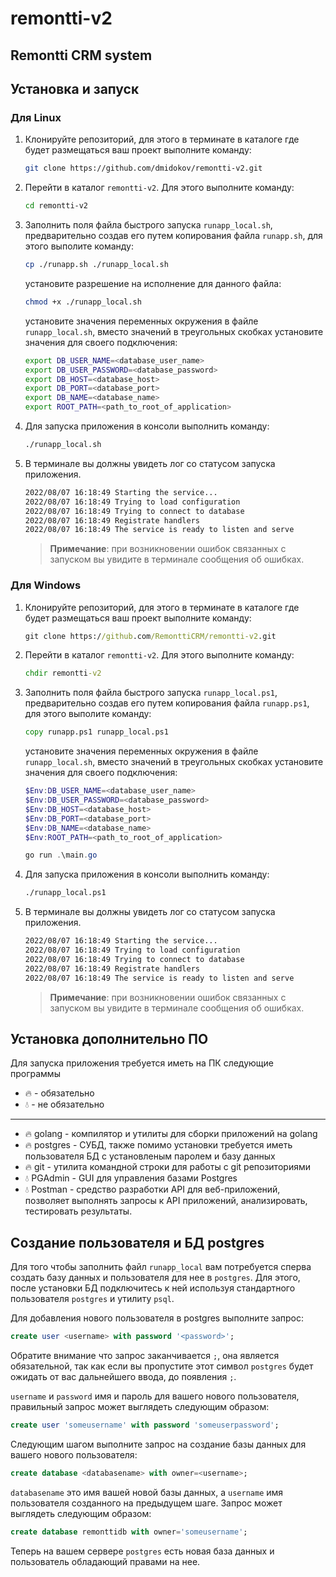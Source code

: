 # remontti-v2
## Remontti CRM system 


## Установка и запуск

### Для Linux

1. Клонируйте репозиторий, для этого в терминате в каталоге где будет размещаться ваш проект выполните команду:

    ```bash
    git clone https://github.com/dmidokov/remontti-v2.git
    ```

2. Перейти в каталог `remontti-v2`. Для этого выполните команду:

    ```bash
    cd remontti-v2
    ```

3. Заполнить поля файла быстрого запуска `runapp_local.sh`, предварительно создав его путем копирования файла `runapp.sh`, для этого выполите команду:

    ```bash
    cp ./runapp.sh ./runapp_local.sh
    ```

    установите разрешение на исполнение для данного файла:

    ```bash
    chmod +x ./runapp_local.sh
    ```

    установите значения переменных окружения в файле `runapp_local.sh`, вместо значений в треугольных скобках установите значения для своего подключения:

    ```bash
    export DB_USER_NAME=<database_user_name>
    export DB_USER_PASSWORD=<database_password>
    export DB_HOST=<database_host>
    export DB_PORT=<database_port>
    export DB_NAME=<database_name>
    export ROOT_PATH=<path_to_root_of_application>
    ```

4. Для запуска приложения в консоли выполнить команду:

    ```bash
    ./runapp_local.sh
    ```

5. В терминале вы должны увидеть лог со статусом запуска приложения.  

    ```bash
    2022/08/07 16:18:49 Starting the service...
    2022/08/07 16:18:49 Trying to load configuration
    2022/08/07 16:18:49 Trying to connect to database
    2022/08/07 16:18:49 Registrate handlers
    2022/08/07 16:18:49 The service is ready to listen and serve
    ```
    > **Примечание**: при возникновении ошибок связанных с запуском вы увидите в терминале сообщения об ошибках.


### Для Windows

1. Клонируйте репозиторий, для этого в терминате в каталоге где будет размещаться ваш проект выполните команду:

    ```cmd
    git clone https://github.com/RemonttiCRM/remontti-v2.git
    ```

2. Перейти в каталог `remontti-v2`. Для этого выполните команду:

    ```cmd
    chdir remontti-v2
    ```

3. Заполнить поля файла быстрого запуска `runapp_local.ps1`, предварительно создав его путем копирования файла `runapp.ps1`, для этого выполите команду:

    ```cmd
    copy runapp.ps1 runapp_local.ps1
    ```

    установите значения переменных окружения в файле `runapp_local.sh`, вместо значений в треугольных скобках установите значения для своего подключения:

    ```powershell
    $Env:DB_USER_NAME=<database_user_name>
    $Env:DB_USER_PASSWORD=<database_password> 
    $Env:DB_HOST=<database_host>
    $Env:DB_PORT=<database_port>
    $Env:DB_NAME=<database_name> 
    $Env:ROOT_PATH=<path_to_root_of_application> 
 
    go run .\main.go
    ```

4. Для запуска приложения в консоли выполнить команду:

    ```cmd
    ./runapp_local.ps1
    ```

5. В терминале вы должны увидеть лог со статусом запуска приложения.  

    ```cmd
    2022/08/07 16:18:49 Starting the service...
    2022/08/07 16:18:49 Trying to load configuration
    2022/08/07 16:18:49 Trying to connect to database
    2022/08/07 16:18:49 Registrate handlers
    2022/08/07 16:18:49 The service is ready to listen and serve
    ```
    > **Примечание**: при возникновении ошибок связанных с запуском вы увидите в терминале сообщения об ошибках.

    
## Установка дополнительно ПО 

Для запуска приложения требуется иметь на ПК следующие программы

* :fire: - обязательно
* :droplet: - не обязательно
-------------------------
- :fire: golang - компилятор и утилиты для сборки приложений на golang
- :fire: postgres - СУБД, также помимо установки требуется иметь пользователя БД с установленым паролем и базу данных
- :fire: git - утилита командной строки для работы с git репозиториями 
- :droplet: PGAdmin - GUI для управления базами Postgres
- :droplet: Postman - средство разработки API для веб-приложений, позволяет выполнять запросы к API приложений, анализировать, тестировать результаты.

## Создание пользователя и БД postgres

Для того чтобы заполнить файл `runapp_local` вам потребуется сперва создать базу данных и пользователя для нее в `postgres`. Для этого, после установки БД подключитесь к ней используя стандартного пользователя `postgres` и утилиту `psql`.

Для добавления нового пользователя в postgres выполните запрос:

```sql
create user <username> with password '<password>';
```

 Обратите внимание что запрос заканчивается `;`, она является обязательной, так как если вы пропустите этот символ `postgres` будет ожидать от вас дальнейшего ввода, до появления `;`.

`username` и `password` имя и пароль для вашего нового пользователя, правильный запрос может выглядеть следующим образом:
```sql 
create user 'someusername' with password 'someuserpassword';
```

Следующим шагом выполните запрос на создание базы данных для вашего нового пользователя:

```sql
create database <databasename> with owner=<username>;
```

`databasename` это имя вашей новой базы данных, а `username` имя пользователя созданного на предыдущем шаге.
Запрос может выглядеть следующим образом:

```sql
create database remonttidb with owner='someusername';
```

Теперь на вашем сервере `postgres` есть новая база данных и пользователь обладающий правами на нее.